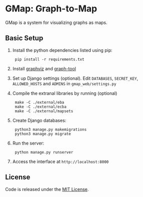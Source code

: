 GMap: Graph-to-Map
================
GMap is a system for visualizing graphs as maps.


Basic Setup
--------

1. Install the python dependencies listed using pip:

        pip install -r requirements.txt

2. Install [graphviz](http://graphviz.org/Download..php) and [graph-tool](https://graph-tool.skewed.de/)

3. Set up Django settings (optional).
Edit `DATABASES`, `SECRET_KEY`, `ALLOWED_HOSTS` and `ADMINS` in `gmap_web/settings.py`

4. Compile the extranal libraries by running (optional)

        make -C ./external/eba
        make -C ./external/ecba
        make -C ./external/mapsets

5. Create Django databases:

        python3 manage.py makemigrations
        python3 manage.py migrate

6. Run the server:

        python manage.py runserver

7. Access the interface at `http://localhost:8000`

License
--------
Code is released under the [MIT License](MIT-LICENSE.txt).
